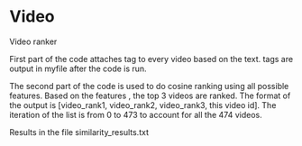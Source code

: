 Video
=====

Video ranker

First part of the code attaches tag to every video based on the text. tags are output in myfile after the code is run.

The second part of the code is used to do cosine ranking using all possible features. Based on the features , the top 3 videos are ranked. The format of the output is [video_rank1, video_rank2, video_rank3, this video id]. The iteration of the list is from 0 to 473 to account for all the 474 videos. 

Results in the file similarity_results.txt

